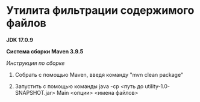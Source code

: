 # Утилита фильтрации содержимого файлов
**JDK 17.0.9**

**Система сборки Maven 3.9.5**

*Инструкция по сборке*

1. Собрать с помощью Maven, введя команду "mvn clean package"

2. Запустить с помощью команды java -cp <путь до utility-1.0-SNAPSHOT.jar> Main <опции> <имена файлов>
